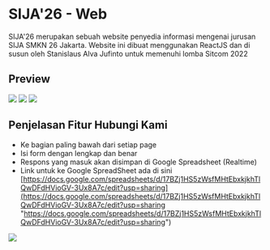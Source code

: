 
# SIJA'26 - Web

SIJA'26  merupakan sebuah website penyedia informasi mengenai jurusan SIJA SMKN 26 Jakarta. Website ini dibuat menggunakan ReactJS dan di susun oleh Stanislaus Alva Jufinto untuk memenuhi lomba Sitcom 2022

## Preview
<img src="https://cdn.discordapp.com/attachments/944440020574568479/961142888870313984/unknown.png" />
<img src="https://cdn.discordapp.com/attachments/944440020574568479/961143880722575370/unknown.png" />
<img src="https://cdn.discordapp.com/attachments/944440020574568479/961144503455055932/unknown.png" />

## Penjelasan Fitur Hubungi Kami
* Ke bagian paling bawah dari setiap page
* Isi form dengan lengkap dan benar
* Respons yang masuk akan disimpan di Google Spreadsheet (Realtime)
* Link untuk ke Google SpreadSheet ada di sini [https://docs.google.com/spreadsheets/d/17BZj1HS5zWsfMHtEbxkjkhTlQwDFdHVioGV-3Ux8A7c/edit?usp=sharing](https://docs.google.com/spreadsheets/d/17BZj1HS5zWsfMHtEbxkjkhTlQwDFdHVioGV-3Ux8A7c/edit?usp=sharing "https://docs.google.com/spreadsheets/d/17BZj1HS5zWsfMHtEbxkjkhTlQwDFdHVioGV-3Ux8A7c/edit?usp=sharing")

<img src="https://media.discordapp.net/attachments/944440020574568479/961145732553924638/unknown.png?width=833&height=415" />
